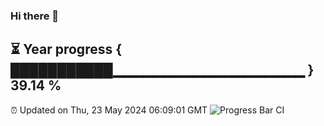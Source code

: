 ### Hi there 👋
⏳ Year progress { ███████████▁▁▁▁▁▁▁▁▁▁▁▁▁▁▁▁▁▁▁ } 39.14 %
---
⏰ Updated on Thu, 23 May 2024 06:09:01 GMT
![Progress Bar CI](https://github.com/Moyi321/Moyi321/workflows/Progress%20Bar%20CI/badge.svg)

